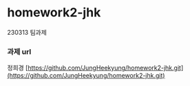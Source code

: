 # homework2-jhk
230313 팀과제

### 과제 url ###
정희경 [https://github.com/JungHeekyung/homework2-jhk.git](https://github.com/JungHeekyung/homework2-jhk.git)


